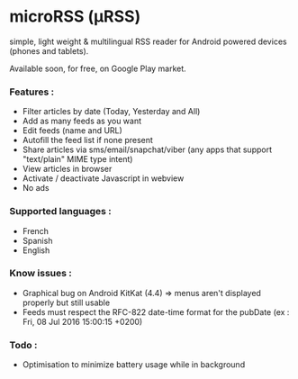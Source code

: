 # microRSS (µRSS)
simple, light weight &amp; multilingual RSS reader for Android powered devices (phones and tablets).

Available soon, for free, on Google Play market.

### Features :
- Filter articles by date (Today, Yesterday and All)
- Add as many feeds as you want
- Edit feeds (name and URL)
- Autofill the feed list if none present
- Share articles via sms/email/snapchat/viber (any apps that support "text/plain" MIME type intent)
- View articles in browser
- Activate / deactivate Javascript in webview
- No ads

### Supported languages :
- French
- Spanish
- English

### Know issues :
- Graphical bug on Android KitKat (4.4) => menus aren't displayed properly but still usable
- Feeds must respect the RFC-822 date-time format for the pubDate (ex : Fri, 08 Jul 2016 15:00:15 +0200)

### Todo :
- Optimisation to minimize battery usage while in background
